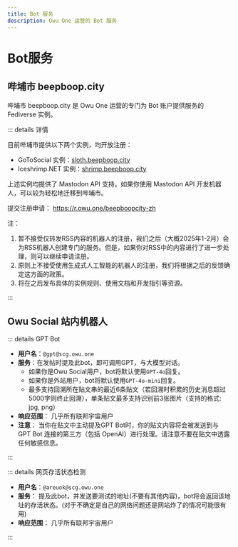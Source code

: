 ```yaml
---
title: Bot 服务
description: Owu One 运营的 Bot 服务
---
```


# Bot服务

## 哔埔市 beepboop.city 

哔埔市 beepboop.city 是 Owu One 运营的专门为 Bot 账户提供服务的 Fediverse 实例。

::: details 详情

目前哔埔市提供以下两个实例，均开放注册：

- GoToSocial 实例：[sloth.beepboop.city](https://sloth.beepboop.city)
- Iceshrimp.NET 实例：[shrimp.beepboop.city](https://shrimp.beepboop.city)

上述实例均提供了 Mastodon API 支持。如果你使用 Mastodon API 开发机器人，可以较为轻松地迁移到哔埔市。

提交注册申请： https://r.owu.one/beepboopcity-zh

注：
1. 暂不接受仅转发RSS内容的机器人的注册，我们之后（大概2025年1-2月）会为RSS机器人创建专门的服务。但是，如果你对RSS中的内容进行了进一步处理，则可以继续申请注册。
2. 原则上不接受使用生成式人工智能的机器人的注册，我们将根据之后的反馈确定这方面的政策。
3. 将在之后发布具体的实例规则、使用文档和开发指引等资源。

:::

## Owu Social 站内机器人

::: details GPT Bot

- **用户名**：`@gpt@scg.owu.one`
- **服务**：在发帖时提及此bot，即可调用GPT，与大模型对话。
  - 如果你是Owu Social用户，bot将默认使用`GPT-4o`回复。
  - 如果你是外站用户，bot将默认使用`GPT-4o-mini`回复。
  - 最多支持回溯所在贴文串的最近6条贴文（若回溯时积累的历史消息超过5000字则终止回溯），单条贴文最多支持识别前3张图片（支持的格式: jpg, png）
- **响应范围**： 几乎所有联邦宇宙用户
- **注意**： 当你在贴文中主动提及GPT Bot时，你的贴文内容将会被发送到与 GPT Bot 连接的第三方（包括 OpenAI）进行处理。请注意不要在贴文中透露任何敏感信息。

:::

::: details 网页存活状态检测

- **用户名**：`@areuok@scg.owu.one`
- **服务**： 提及此bot，并发送要测试的地址(不要有其他内容)，bot将会返回该地址的存活状态。(对于不确定是自己的网络问题还是网站炸了的情况可能很有用)
- **响应范围**： 几乎所有联邦宇宙用户

:::
